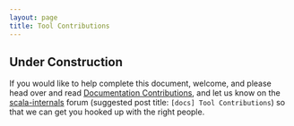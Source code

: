 ```yaml
---
layout: page
title: Tool Contributions
---
```

## Under Construction

If you would like to help complete this document, welcome, and please head over and read [Documentation Contributions](./documentation.html#the-scala-language-site), 
and let us know on the [scala-internals](https://groups.google.com/forum/#!forum/scala-internals) forum (suggested post title: `[docs] Tool Contributions`) so that we can get you hooked up with the right people.